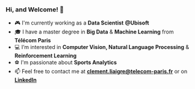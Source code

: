 ### Hi, and Welcome! 👋

- :video_game: I'm currently working as a **Data Scientist** **@Ubisoft**
- :mortar_board: I have a master degree in **Big Data** & **Machine Learning** from **Télécom Paris**
- :computer: I’m interested in **Computer Vision, Natural Language Processing** & **Reinforcement Learning**
- :soccer: I'm passionate about **Sports Analytics**
- :mailbox: Feel free to contact me at **clement.liaigre@telecom-paris.fr** or on [**LinkedIn**](https://www.linkedin.com/in/cliaigre/)

<!--
**cliaigre/cliaigre** is a ✨ _special_ ✨ repository because its `README.md` (this file) appears on your GitHub profile.

Here are some ideas to get you started:

- 🔭 I’m currently working on ...
- 🌱 I’m currently learning ...
- 👯 I’m looking to collaborate on ...
- 🤔 I’m looking for help with ...
- 💬 Ask me about ...
- 📫 How to reach me: ...
- 😄 Pronouns: ...
- ⚡ Fun fact: ...
-->
